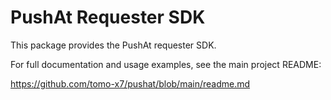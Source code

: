 # PushAt Requester SDK
This package provides the PushAt requester SDK.

For full documentation and usage examples, see the main project README:

https://github.com/tomo-x7/pushat/blob/main/readme.md